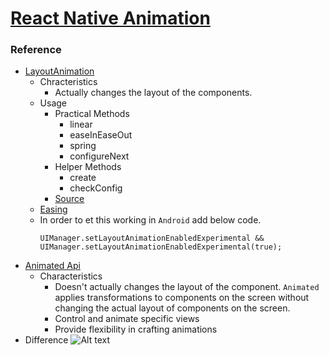 # [React Native Animation](https://facebook.github.io/react-native/docs/animations)

### Reference
- [LayoutAnimation](https://facebook.github.io/react-native/docs/layoutanimation)
  * Chracteristics
    - Actually changes the layout of the components.
  * Usage
    - Practical Methods
      + linear
      + easeInEaseOut
      + spring
      + configureNext
    - Helper Methods
      + create
      + checkConfig
    - [Source](https://github.com/facebook/react-native/blob/master/Libraries/LayoutAnimation/LayoutAnimation.js)
  * [Easing](https://developers.google.com/web/fundamentals/design-and-ux/animations/the-basics-of-easing?hl=ko)
  * In order to et this working in `Android` add below code.
    ```
    UIManager.setLayoutAnimationEnabledExperimental && UIManager.setLayoutAnimationEnabledExperimental(true);
    ```
- [Animated Api](https://facebook.github.io/react-native/docs/animations#animated-api)
  * Characteristics
    - Doesn't actually changes the layout of the component. `Animated` applies transformations to components on the screen without changing the actual layout of components on the screen.
    - Control and animate specific views
    - Provide flexibility in crafting animations
- Difference
  ![Alt text](https://github.com/dooboolab/react-native-training/blob/master/images/layout_anim%20%26%20animated.png)

